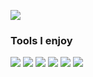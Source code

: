 <p align="left">
  <img src ="https://github-readme-stats.vercel.app/api?username=Moelf&show_icons=true&count_private=true&theme=gruvbox&hide_border=true&hide=issues">


### Tools I enjoy

[![](https://img.shields.io/badge/OS-ArchLinux-informational?style=for-the-badge&logo=arch-linux&logoColor=white&color=cc241d)](https://archlinux.org)
[![](https://img.shields.io/badge/Code-Git-informational?style=for-the-badge&logo=Git&logoColor=white&color=cc241d)](https://github.com/Moelf)
![](https://img.shields.io/badge/Code-Python-informational?style=for-the-badge&logo=python&logoColor=white&color=cc241d)
[![](https://img.shields.io/badge/Code-Julia-informational?style=for-the-badge&logo=julia&logoColor=white&color=cc241d)](https://julialang.org/)
![](https://img.shields.io/badge/Code-LaTeX-informational?style=for-the-badge&logo=LaTeX&logoColor=white&color=cc241d)
[![](https://img.shields.io/badge/Editor-NeoVim-informational?style=for-the-badge&logo=NeoVim&logoColor=white&color=cc241d)](https://github.com/Moelf/dotFiles/tree/main/homedir/.config/nvim)
